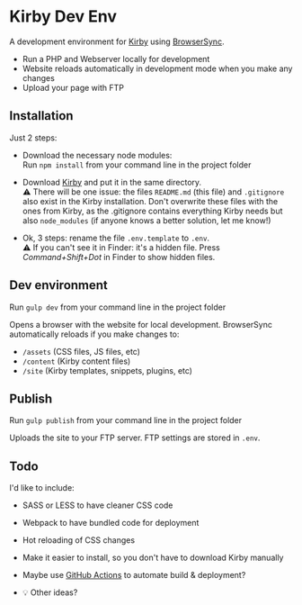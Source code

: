 # Kirby Dev Env

A development environment for [Kirby](http://getkirby.com) using [BrowserSync](https://www.browsersync.io/). 

 - Run a PHP and Webserver locally for development
 - Website reloads automatically in development mode when you make any changes
 - Upload your page with FTP


## Installation

Just 2 steps:

- Download the necessary node modules:  
Run `npm install` from your command line in the project folder

- Download [Kirby](https://getkirby.com/try) and put it in the same directory.  
:warning: There will be one issue: the files `README.md` (this file) and `.gitignore` also exist in the Kirby installation. Don't overwrite these files with the ones from Kirby, as the .gitignore contains everything Kirby needs but also `node_modules` (if anyone knows a better solution, let me know!)

- Ok, 3 steps: rename the file `.env.template` to `.env`.  
:warning: If you can't see it in Finder: it's a hidden file. Press *Command+Shift+Dot* in Finder to show hidden files.


## Dev environment

Run `gulp dev` from your command line in the project folder

Opens a browser with the website for local development. BrowserSync automatically reloads if you make changes to:

 - `/assets` (CSS files, JS files, etc)
 - `/content` (Kirby content files)
 - `/site` (Kirby templates, snippets, plugins, etc)


## Publish

Run `gulp publish` from your command line in the project folder

Uploads the site to your FTP server. FTP settings are stored in `.env`.


## Todo

I'd like to include:

- SASS or LESS to have cleaner CSS code

- Webpack to have bundled code for deployment

- Hot reloading of CSS changes

- Make it easier to install, so you don't have to download Kirby manually

- Maybe use [GitHub Actions](https://github.com/features/actions) to automate build & deployment?

- :bulb: Other ideas?
